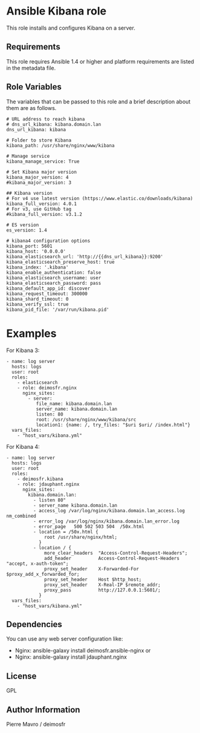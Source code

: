 Ansible Kibana role
===================

This role installs and configures Kibana on a server.

Requirements
------------

This role requires Ansible 1.4 or higher and platform requirements are listed
in the metadata file.

Role Variables
--------------

The variables that can be passed to this role and a brief description about
them are as follows.

```
# URL address to reach kibana
# dns_url_kibana: kibana.domain.lan
dns_url_kibana: kibana

# Folder to store Kibana
kibana_path: /usr/share/nginx/www/kibana

# Manage service
kibana_manage_service: True

# Set Kibana major version
kibana_major_version: 4
#kibana_major_version: 3

## Kibana version
# For v4 use latest version (https://www.elastic.co/downloads/kibana)
kibana_full_version: 4.0.1
# For v3, use GitHub tag
#kibana_full_version: v3.1.2

# ES version
es_version: 1.4

# kibana4 configuration options
kibana_port: 5601
kibana_host: '0.0.0.0'
kibana_elasticsearch_url: 'http://{{dns_url_kibana}}:9200'
kibana_elasticsearch_preserve_host: true
kibana_index: '.kibana'
kibana_enable_authentication: false
kibana_elasticsearch_username: user
kibana_elasticsearch_password: pass
kibana_default_app_id: discover
kibana_request_timeout: 300000
kibana_shard_timeout: 0
kibana_verify_ssl: true
kibana_pid_file: '/var/run/kibana.pid'
```

Examples
========

For Kibana 3:

```
- name: log server
  hosts: logs
  user: root
  roles:
    - elasticsearch
    - role: deimosfr.nginx
      nginx_sites:
        - server:
           file_name: kibana.domain.lan
           server_name: kibana.domain.lan
           listen: 80
           root: /usr/share/nginx/www/kibana/src
           location1: {name: /, try_files: "$uri $uri/ /index.html"}
  vars_files:
    - "host_vars/kibana.yml"
```

For Kibana 4:

```
- name: log server
  hosts: logs
  user: root
  roles:
    - deimosfr.kibana
    - role: jdauphant.nginx
      nginx_sites:
        kibana.domain.lan:
          - listen 80"
          - server_name kibana.domain.lan
          - access_log /var/log/nginx/kibana.domain.lan_access.log nm_combined
          - error_log /var/log/nginx/kibana.domain.lan_error.log
          - error_page   500 502 503 504  /50x.html
          - location = /50x.html {
              root /usr/share/nginx/html;
            }
          - location / {
              more_clear_headers  "Access-Control-Request-Headers";
              add_header          Access-Control-Request-Headers "accept, x-auth-token";
              proxy_set_header    X-Forwarded-For $proxy_add_x_forwarded_for;
              proxy_set_header    Host $http_host;
              proxy_set_header    X-Real-IP $remote_addr;
              proxy_pass          http://127.0.0.1:5601/;
            }
  vars_files:
    - "host_vars/kibana.yml"
```

Dependencies
------------

You can use any web server configuration like:
- Nginx: ansible-galaxy install deimosfr.ansible-nginx
or
- Nginx: ansible-galaxy install jdauphant.nginx

License
-------

GPL

Author Information
------------------

Pierre Mavro / deimosfr


